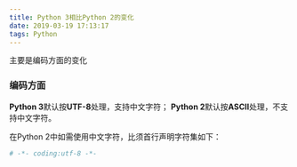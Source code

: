 ```yaml
---
title: Python 3相比Python 2的变化
date: 2019-03-19 17:13:17
tags: Python
---
```


主要是编码方面的变化
<!-- more -->

### 编码方面

**Python 3**默认按**UTF-8**处理，支持中文字符；
**Python 2**默认按**ASCII**处理，不支持中文字符。

在Python 2中如需使用中文字符，比须首行声明字符集如下：

```python
# -*- coding:utf-8 -*-
```